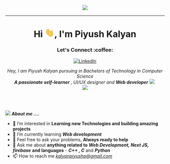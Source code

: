 <p align="center">
  <img src="https://static.vecteezy.com/system/resources/previews/016/766/342/original/happy-smiling-young-man-avatar-3d-portrait-of-a-man-cartoon-character-people-illustration-isolated-on-transparent-background-png.png" height="200"/>
</p>
<hr>
<h1 align="center">Hi <img src="https://raw.githubusercontent.com/ABSphreak/ABSphreak/master/gifs/Hi.gif" width="30px">, I'm Piyush Kalyan</h1>
<h3 align="center">Let's Connect :coffee: </h3>
<p align="center"> 
<a href="https://www.linkedin.com/in/piyush-kalyan/"><img src="https://img.icons8.com/cute-clipart/256/linkedin.png" width="30px" alt="LinkedIn"/></a>
</p>
</p>

<p align="center">
  <em>
    Hey, I am Piyush Kalyan pursuing in Bachelors of Technology in Computer Science  <br>
    <b>A passionate self-learner</b> , UI/UX designer and <b>Web developer</b>&nbsp;<img src="https://github.com/TheDudeThatCode/TheDudeThatCode/blob/master/Assets/Designer.gif" width="36px">&nbsp
  </em> 
  <br>
<img src="https://media.giphy.com/media/qjqUcgIyRjsl2/giphy.gif" width="50" />
</p>
<br><br>
<p align="center">


<img src="https://media.giphy.com/media/iY8CRBdQXODJSCERIr/giphy.gif" width="30px">&nbsp;***About me ....***
</p>

- 👀 I’m interested in **Learning new Technologies and building amazing projects**
- 🌱 I’m currently learning ***Web development***
- 🤝 Feel free to ask your problems, **Always ready to help**
- 💬 Ask me about **anything related to** ***Web Development, Next JS, firebase*** **and languages** - ***C++ , C***  and ***Python***
- 📫 How to reach me *kalyanpiyushp@gmail.com*
<br><br>



